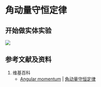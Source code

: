 # 角动量守恒定律

## 开始做实体实验

![](/images/力学/动量与动量守恒/角动量守恒定律/1a1.jpg)

## 参考文献及资料

1. 维基百科
	- [Angular momentum](https://en.wikipedia.org/wiki/Conservation_of_angular_momentum) | [角动量守恒定律](https://zh.wikipedia.org/wiki/角动量守恒定律)
